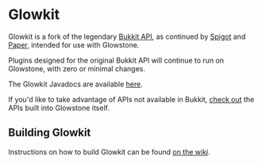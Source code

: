# Glowkit
Glowkit is a fork of the legendary [Bukkit API](https://bukkit.org), 
as continued by [Spigot](https://spigotmc.org) and [Paper](https://github.com/PaperMC/Paper),
intended for use with Glowstone.

Plugins designed for the original Bukkit API will continue to run on Glowstone, with zero or minimal changes.

The Glowkit Javadocs are available [here](https://glowstone.net/jd/glowkit/).

If you'd like to take advantage of APIs not available in Bukkit, [check out](https://glowstone.net/jd/glowstone/)
the APIs built into Glowstone itself.

## Building Glowkit

Instructions on how to build Glowkit can be found [on the wiki](https://github.com/GlowstoneMC/Glowkit/wiki).
